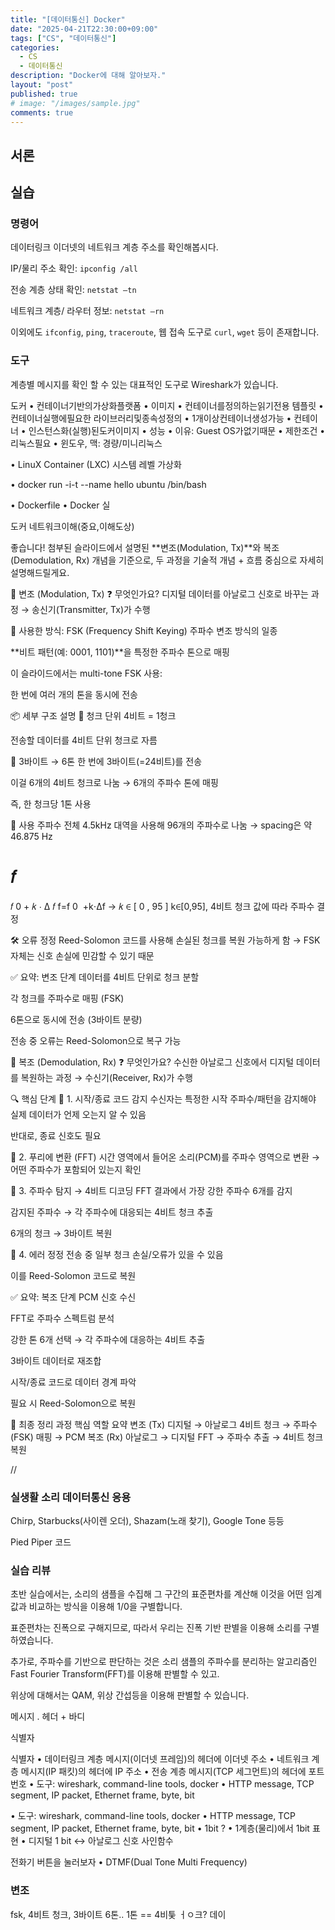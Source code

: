 ```yaml
---
title: "[데이터통신] Docker"
date: "2025-04-21T22:30:00+09:00"
tags: ["CS", "데이터통신"]
categories: 
  - CS
  - 데이터통신
description: "Docker에 대해 알아보자."
layout: "post"
published: true
# image: "/images/sample.jpg"
comments: true
---
```


## 서론
## 실습
### 명령어
데이터링크 이더넷의 네트워크 계층 주소를 확인해봅시다.

IP/물리 주소 확인: `ipconfig /all`

전송 계층 상태 확인: `netstat –tn`

네트워크 계층/ 라우터 정보: `netstat –rn`

이외에도 `ifconfig`, `ping`, `traceroute`, 웹 접속 도구로 `curl`, `wget` 등이 존재합니다.

### 도구
계층별 메시지를 확인 할 수 있는 대표적인 도구로 Wireshark가 있습니다.


도커
• 컨테이너기반의가상화플랫폼
• 이미지
• 컨테이너를정의하는읽기전용
템플릿
• 컨테이너실행에필요한
라이브러리및종속성정의
• 1개이상컨테이너생성가능
• 컨테이너
• 인스턴스화(실행)된도커이미지
• 성능
• 이유: Guest OS가없기때문
• 제한조건
• 리눅스필요
• 윈도우, 맥: 경량/미니리눅스

• LinuX Container (LXC) 시스템 레벨 가상화

 • docker run -i-t --name hello ubuntu /bin/bash

• Dockerfile
 • Docker 실

 도커 네트워크이해(중요,이해도상)


좋습니다! 첨부된 슬라이드에서 설명된 **변조(Modulation, Tx)**와 복조(Demodulation, Rx) 개념을 기준으로, 두 과정을 기술적 개념 + 흐름 중심으로 자세히 설명해드릴게요.

🔷 변조 (Modulation, Tx)
❓ 무엇인가요?
디지털 데이터를 아날로그 신호로 바꾸는 과정
→ 송신기(Transmitter, Tx)가 수행

📡 사용한 방식: FSK (Frequency Shift Keying)
주파수 변조 방식의 일종

**비트 패턴(예: 0001, 1101)**을 특정한 주파수 톤으로 매핑

이 슬라이드에서는 multi-tone FSK 사용:

한 번에 여러 개의 톤을 동시에 전송

📦 세부 구조 설명
🔹 청크 단위
4비트 = 1청크

전송할 데이터를 4비트 단위 청크로 자름

🔹 3바이트 → 6톤
한 번에 3바이트(=24비트)를 전송

이걸 6개의 4비트 청크로 나눔 → 6개의 주파수 톤에 매핑

즉, 한 청크당 1톤 사용

🔹 사용 주파수
전체 4.5kHz 대역을 사용해 96개의 주파수로 나눔
→ spacing은 약 46.875 Hz

𝑓
=
𝑓
0
+
𝑘
⋅
Δ
𝑓
f=f 
0
​
 +k⋅Δf
→ 
𝑘
∈
[
0
,
95
]
k∈[0,95], 4비트 청크 값에 따라 주파수 결정

🛠 오류 정정
Reed-Solomon 코드를 사용해 손실된 청크를 복원 가능하게 함
→ FSK 자체는 신호 손실에 민감할 수 있기 때문

✅ 요약: 변조 단계
데이터를 4비트 단위로 청크 분할

각 청크를 주파수로 매핑 (FSK)

6톤으로 동시에 전송 (3바이트 분량)

전송 중 오류는 Reed-Solomon으로 복구 가능

🔶 복조 (Demodulation, Rx)
❓ 무엇인가요?
수신한 아날로그 신호에서 디지털 데이터를 복원하는 과정
→ 수신기(Receiver, Rx)가 수행

🔍 핵심 단계
🔹 1. 시작/종료 코드 감지
수신자는 특정한 시작 주파수/패턴을 감지해야 실제 데이터가 언제 오는지 알 수 있음

반대로, 종료 신호도 필요

🔹 2. 푸리에 변환 (FFT)
시간 영역에서 들어온 소리(PCM)를 주파수 영역으로 변환
→ 어떤 주파수가 포함되어 있는지 확인

🔹 3. 주파수 탐지 → 4비트 디코딩
FFT 결과에서 가장 강한 주파수 6개를 감지

감지된 주파수 → 각 주파수에 대응되는 4비트 청크 추출

6개의 청크 → 3바이트 복원

🔹 4. 에러 정정
전송 중 일부 청크 손실/오류가 있을 수 있음

이를 Reed-Solomon 코드로 복원

✅ 요약: 복조 단계
PCM 신호 수신

FFT로 주파수 스펙트럼 분석

강한 톤 6개 선택 → 각 주파수에 대응하는 4비트 추출

3바이트 데이터로 재조합

시작/종료 코드로 데이터 경계 파악

필요 시 Reed-Solomon으로 복원

🎯 최종 정리
과정	핵심 역할	요약
변조 (Tx)	디지털 → 아날로그	4비트 청크 → 주파수(FSK) 매핑 → PCM
복조 (Rx)	아날로그 → 디지털	FFT → 주파수 추출 → 4비트 청크 복원




//

### 실생활 소리 데이터통신 응용
Chirp, Starbucks(사이렌 오더), Shazam(노래 찾기), Google Tone 등등

Pied Piper 코드

### 실습 리뷰
초반 실습에서는, 소리의 샘플을 수집해 그 구간의 표준편차를 계산해 이것을 어떤 임계값과 비교하는 방식을 이용해 1/0을 구별합니다.

표준편차는 진폭으로 구해지므로, 따라서 우리는 진폭 기반 판별을 이용해 소리를 구별하였습니다.

추가로, 주파수를 기반으로 판단하는 것은 소리 샘플의 주파수를 분리하는 알고리즘인 Fast Fourier Transform(FFT)를 이용해 판별할 수 있고.

위상에 대해서는 QAM, 위상 간섭등을 이용해 판별할 수 있습니다. 

메시지 . 헤더 + 바디

식별자 

식별자
• 데이터링크 계층 메시지(이더넷 프레임)의 헤더에 이더넷 주소
• 네트워크 계층 메시지(IP 패킷)의 헤더에 IP 주소
• 전송 계층 메시지(TCP 세그먼트)의 헤더에 포트번호
• 도구: wireshark, command-line tools, docker
 • HTTP message, TCP segment, IP packet, Ethernet frame, byte, bit

 • 도구: wireshark, command-line tools, docker
 • HTTP message, TCP segment, IP packet, Ethernet frame, byte, bit
 • 1bit ?
 • 1계층(물리)에서 1bit 표현
• 디지털 1 bit <-> 아날로그 신호 사인함수

전화기 버튼을 눌러보자
• DTMF(Dual Tone Multi 
Frequency)

### 변조
fsk, 4비트 청크, 3바이트 6톤.. 1톤 == 4비틏 ㅓㅇ크? 데이